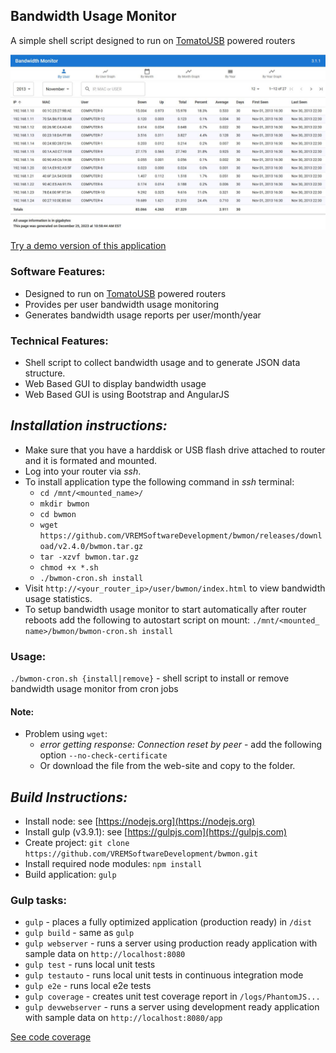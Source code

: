 ## Bandwidth Usage Monitor

A simple shell script designed to run on [TomatoUSB](https://en.wikipedia.org/wiki/Tomato_firmware) powered routers

![Sample Usage by User Screenshot](https://github.com/VREMSoftwareDevelopment/bwmon/raw/master/screenshots/UsageByUserData.jpg "Sample Usage by User Screenshot")

[Try a demo version of this application](https://vremsoftwaredevelopment.github.io/bwmon/demo)

### Software Features:
- Designed to run on [TomatoUSB](https://en.wikipedia.org/wiki/Tomato_firmware) powered routers
- Provides per user bandwidth usage monitoring
- Generates bandwidth usage reports per user/month/year

### Technical Features:
- Shell script to collect bandwidth usage and to generate JSON data structure.
- Web Based GUI to display bandwidth usage
- Web Based GUI is using Bootstrap and AngularJS

## *Installation instructions:*
- Make sure that you have a harddisk or USB flash drive attached to router and it is formated and mounted.
- Log into your router via *ssh*.
- To install application type the following command in *ssh* terminal:
	- `cd /mnt/<mounted_name>/`
	- `mkdir bwmon`
	- `cd bwmon`
	- `wget https://github.com/VREMSoftwareDevelopment/bwmon/releases/download/v2.4.0/bwmon.tar.gz`
	- `tar -xzvf bwmon.tar.gz`
	- `chmod +x *.sh`
	- `./bwmon-cron.sh install`
- Visit `http://<your_router_ip>/user/bwmon/index.html` to view bandwidth usage statistics.
- To setup bandwidth usage monitor to start automatically after router reboots add the following to autostart script on mount: `./mnt/<mounted_ name>/bwmon/bwmon-cron.sh install`

### Usage:
`./bwmon-cron.sh {install|remove}` - shell script to install or remove bandwidth usage monitor from cron jobs

#### Note:
- Problem using `wget`:
	- *error getting response: Connection reset by peer* - add the following option `--no-check-certificate`
	- Or download the file from the web-site and copy to the folder.


## *Build Instructions:*
- Install node: see [https://nodejs.org](https://nodejs.org)
- Install gulp (v3.9.1): see [https://gulpjs.com](https://gulpjs.com)
- Create project: `git clone https://github.com/VREMSoftwareDevelopment/bwmon.git`
- Install required node modules: `npm install`
- Build application: `gulp`

### Gulp tasks:
- `gulp` - places a fully optimized application (production ready) in `/dist`
- `gulp build`  - same as `gulp`
- `gulp webserver` - runs a server using production ready application with sample data on `http://localhost:8080`
- `gulp test` - runs local unit tests
- `gulp testauto` - runs local unit tests in continuous integration mode
- `gulp e2e` - runs local e2e tests
- `gulp coverage` - creates unit test coverage report in `/logs/PhantomJS...`
- `gulp devwebserver` - runs a server using development ready application with sample data on `http://localhost:8080/app`

[See code coverage](https://vremsoftwaredevelopment.github.io/bwmon/coverage)


